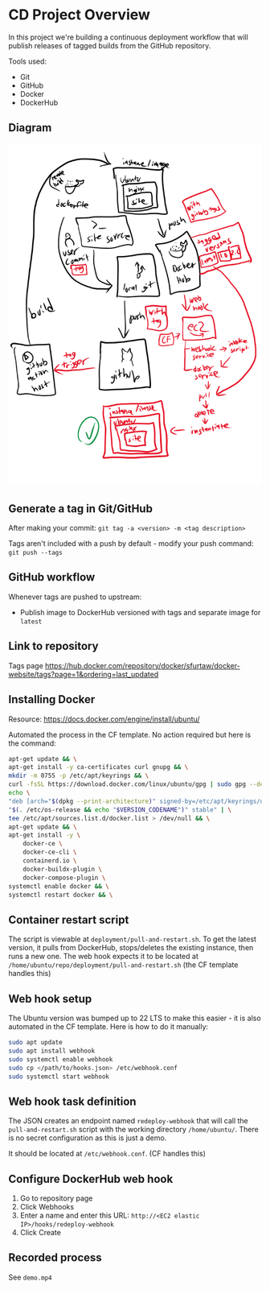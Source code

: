 # CD Project Overview

In this project we're building a continuous deployment workflow that will publish releases of tagged builds from the GitHub repository.

Tools used:

* Git
* GitHub
* Docker
* DockerHub

## Diagram

![Diagram](diagram2.png)

## Generate a tag in Git/GitHub

After making your commit:
`git tag -a <version> -m <tag description>`

Tags aren't included with a push by default - modify your push command:
`git push --tags`

## GitHub workflow

Whenever tags are pushed to upstream:

* Publish image to DockerHub versioned with tags and separate image for `latest`

## Link to repository

Tags page
<https://hub.docker.com/repository/docker/sfurtaw/docker-website/tags?page=1&ordering=last_updated>

## Installing Docker

Resource: <https://docs.docker.com/engine/install/ubuntu/>

Automated the process in the CF template. No action required but here is the command:
```sh
apt-get update && \
apt-get install -y ca-certificates curl gnupg && \
mkdir -m 0755 -p /etc/apt/keyrings && \
curl -fsSL https://download.docker.com/linux/ubuntu/gpg | sudo gpg --dearmor -o /etc/apt/keyrings/docker.gpg && \
echo \
"deb [arch="$(dpkg --print-architecture)" signed-by=/etc/apt/keyrings/docker.gpg] https://download.docker.com/linux/ubuntu \
"$(. /etc/os-release && echo "$VERSION_CODENAME")" stable" | \
tee /etc/apt/sources.list.d/docker.list > /dev/null && \
apt-get update && \
apt-get install -y \
    docker-ce \
    docker-ce-cli \
    containerd.io \
    docker-buildx-plugin \
    docker-compose-plugin \
systemctl enable docker && \
systemctl restart docker && \
```

## Container restart script

The script is viewable at `deployment/pull-and-restart.sh`. To get the latest version, it pulls from DockerHub, stops/deletes the existing instance, then runs a new one. The web hook expects it to be located at `/home/ubuntu/repo/deployment/pull-and-restart.sh` (the CF template handles this)

## Web hook setup

The Ubuntu version was bumped up to 22 LTS to make this easier - it is also automated in the CF template. Here is how to do it manually:
```sh
sudo apt update
sudo apt install webhook
sudo systemctl enable webhook
sudo cp </path/to/hooks.json> /etc/webhook.conf
sudo systemctl start webhook
```

## Web hook task definition

The JSON creates an endpoint named `redeploy-webhook` that will call the `pull-and-restart.sh` script with the working directory `/home/ubuntu/`. There is no secret configuration as this is just a demo.

It should be located at `/etc/webhook.conf`. (CF handles this)

## Configure DockerHub web hook

1. Go to repository page
2. Click Webhooks
3. Enter a name and enter this URL: `http://<EC2 elastic IP>/hooks/redeploy-webhook`
4. Click Create

## Recorded process

See `demo.mp4`
